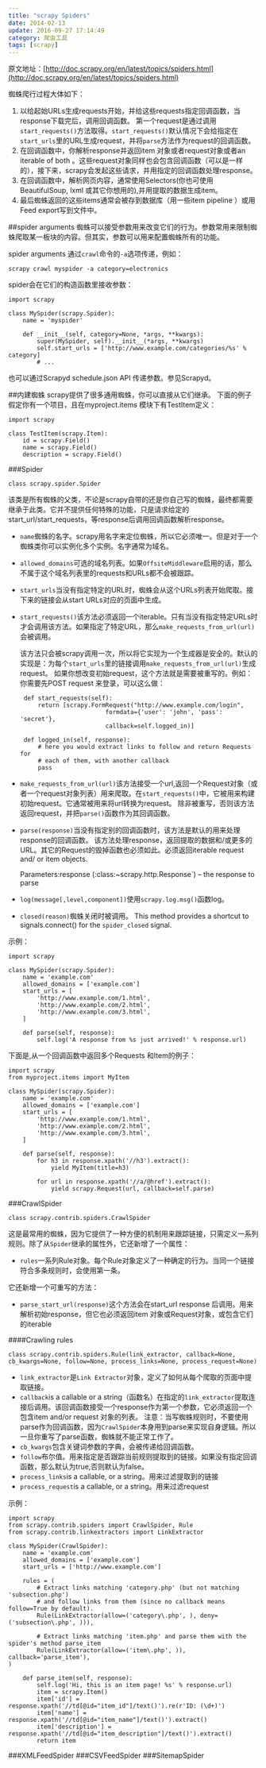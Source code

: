 ```yaml
---
title: "scrapy Spiders"
date: 2014-02-13
update: 2016-09-27 17:14:49
category: 爬虫工具
tags: [scrapy]
---
```

原文地址：[http://doc.scrapy.org/en/latest/topics/spiders.html](http://doc.scrapy.org/en/latest/topics/spiders.html)

蜘蛛爬行过程大体如下：

 1. 以给起始URLs生成requests开始，并给这些requests指定回调函数，当response下载完后，调用回调函数。
 第一个request是通过调用`start_requests()`方法取得。`start_requests()`默认情况下会给指定在`start_urls`里的URL生成request，并将`parse`方法作为request的回调函数。
 2. 在回调函数中，你解析response并返回item 对象或者request对象或者an iterable of both 。这些request对象同样也会包含回调函数（可以是一样的），接下来，scrapy会发起这些请求，并用指定的回调函数处理response。
 3. 在回调函数中，解析网页内容，通常使用Selectors(你也可使用BeautifulSoup, lxml 或其它你想用的),并用提取的数据生成item。
 4. 最后蜘蛛返回的这些items通常会被存到数据库（用一些item pipeline ）或用Feed export写到文件中。

##spider arguments
蜘蛛可以接受参数用来改变它们的行为。参数常用来限制蜘蛛爬取某一板块的内容。但其实，参数可以用来配置蜘蛛所有的功能。

spider arguments 通过`crawl`命令的`-a`选项传递，例如：

    scrapy crawl myspider -a category=electronics

spider会在它们的构造函数里接收参数：


	import scrapy

	class MySpider(scrapy.Spider):
    	name = 'myspider'

    	def __init__(self, category=None, *args, **kwargs):
        	super(MySpider, self).__init__(*args, **kwargs)
        	self.start_urls = ['http://www.example.com/categories/%s' % category]
        	# ...


也可以通过Scrapyd schedule.json API 传递参数。参见Scrapyd。

##内建蜘蛛
scrapy提供了很多通用蜘蛛，你可以直接从它们继承。
下面的例子假定你有一个项目，且在myproject.items 模块下有TestItem定义：

	import scrapy

	class TestItem(scrapy.Item):
    	id = scrapy.Field()
    	name = scrapy.Field()
    	description = scrapy.Field()


###Spider


	class scrapy.spider.Spider


该类是所有蜘蛛的父类，不论是scrapy自带的还是你自己写的蜘蛛，最终都需要继承于此类。它并不提供任何特殊的功能，只是请求给定的start_url/start_requests，等response后调用回调函数解析response。

 - `name`蜘蛛的名字。scrapy用名字来定位蜘蛛，所以它必须唯一。但是对于一个蜘蛛类你可以实例化多个实例。名字通常为域名。
 - `allowed_domains`可选的域名列表。如果`OffsiteMiddleware`启用的话，那么不属于这个域名列表里的requests和URLs都不会被跟踪。
 - `start_urls`当没有指定特定的URL时，蜘蛛会从这个URLs列表开始爬取。接下来的链接会从start URLs对应的页面中生成。
 - `start_requests()`该方法必须返回一个iterable。只有当没有指定特定URLs时才会调用该方法。如果指定了特定URL，那么`make_requests_from_url(url)`会被调用。

	该方法只会被scrapy调用一次，所以将它实现为一个生成器是安全的。默认的实现是：为每个`start_urls`里的链接调用`make_requests_from_url(url)`生成request。
	如果你想改变初始request，这个方法就是需要被重写的。例如：你需要先POST request 来登录，可以这么做：

	  	def start_requests(self):
		  	return [scrapy.FormRequest("http://www.example.com/login",
                               formdata={'user': 'john', 'pass': 'secret'},
                               callback=self.logged_in)]

	  	def logged_in(self, response):
		  	# here you would extract links to follow and return Requests for
		  	# each of them, with another callback
		  	pass

 - `make_requests_from_url(url)`该方法接受一个url,返回一个Request对象（或者一个request对象列表）用来爬取。在`start_requests()`中，它被用来构建初始request。它通常被用来将url转换为request。
 除非被重写，否则该方法返回request，并把`parse()`函数作为其回调函数。
 - `parse(response)`当没有指定别的回调函数时，该方法是默认的用来处理response的回调函数。
 该方法处理response，返回提取的数据和/或更多的URL。其它的Request的毁掉函数也必须如此。必须返回iterable request and/ or item objects.

	 Parameters:response (:class:~scrapy.http.Response`) – the response to parse


- `log(message[,level,component])`使用`scrapy.log.msg()`函数log。
- `closed(reason)`蜘蛛关闭时被调用。 This method provides a shortcut to signals.connect() for the `spider_closed` signal.

示例：

	import scrapy

	class MySpider(scrapy.Spider):
    	name = 'example.com'
    	allowed_domains = ['example.com']
    	start_urls = [
        	'http://www.example.com/1.html',
        	'http://www.example.com/2.html',
        	'http://www.example.com/3.html',
    	]

    	def parse(self, response):
        	self.log('A response from %s just arrived!' % response.url)



下面是,从一个回调函数中返回多个Requests 和Item的例子：

	import scrapy
	from myproject.items import MyItem

	class MySpider(scrapy.Spider):
    	name = 'example.com'
    	allowed_domains = ['example.com']
    	start_urls = [
        	'http://www.example.com/1.html',
        	'http://www.example.com/2.html',
        	'http://www.example.com/3.html',
    	]

    	def parse(self, response):
        	for h3 in response.xpath('//h3').extract():
            	yield MyItem(title=h3)

        	for url in response.xpath('//a/@href').extract():
            	yield scrapy.Request(url, callback=self.parse)

###CrawlSpider

	class scrapy.contrib.spiders.CrawlSpider

这是最常用的蜘蛛，因为它提供了一种方便的机制用来跟踪链接，只需定义一系列规则。除了从`Spider`继承的属性外，它还新增了一个属性：

 - `rules`一系列Rule对象。每个Rule对象定义了一种确定的行为。当同一个链接符合多条规则时，会使用第一条。

它还新增一个可重写的方法：

 - `parse_start_url(response)`这个方法会在start_url response 后调用。用来解析初始response，但它也必须返回item 对象或Request对象，或包含它们的iterable

####Crawling rules

	class scrapy.contrib.spiders.Rule(link_extractor, callback=None, cb_kwargs=None, follow=None, process_links=None, process_request=None)


 - `link_extractor`是`Link Extractor`对象，定义了如何从每个爬取的页面中提取链接。
 - `callback`is a callable or a string（函数名）在指定的`link_extractor`提取连接后调用。该回调函数接受一个response作为第一个参数，它必须返回一个包含item and/or request 对象的列表。
 注意：当写蜘蛛规则时，不要使用parse作为回调函数，因为`CrawlSpider`本身用到parse来实现自身逻辑。所以一旦你重写了parse函数，蜘蛛就不能正常工作了。
 - `cb_kwargs`包含关键词参数的字典，会被传递给回调函数。
 - `follow`布尔值。用来指定是否跟踪当前规则提取到的链接。如果没有指定回调函数，那么默认为true,否则默认为false。
 - `process_links`is a callable, or a string。用来过滤提取到的链接
 - `process_request`is a callable, or a string。用来过滤request

示例：

	import scrapy
	from scrapy.contrib.spiders import CrawlSpider, Rule
	from scrapy.contrib.linkextractors import LinkExtractor

	class MySpider(CrawlSpider):
    	name = 'example.com'
    	allowed_domains = ['example.com']
    	start_urls = ['http://www.example.com']

    	rules = (
        	# Extract links matching 'category.php' (but not matching 'subsection.php')
        	# and follow links from them (since no callback means follow=True by default).
        	Rule(LinkExtractor(allow=('category\.php', ), deny=('subsection\.php', ))),

        	# Extract links matching 'item.php' and parse them with the spider's method parse_item
        	Rule(LinkExtractor(allow=('item\.php', )), callback='parse_item'),
    )

    	def parse_item(self, response):
        	self.log('Hi, this is an item page! %s' % response.url)
        	item = scrapy.Item()
        	item['id'] = response.xpath('//td[@id="item_id"]/text()').re(r'ID: (\d+)')
        	item['name'] = response.xpath('//td[@id="item_name"]/text()').extract()
        	item['description'] = response.xpath('//td[@id="item_description"]/text()').extract()
        	return item


###XMLFeedSpider
###CSVFeedSpider
###SitemapSpider

